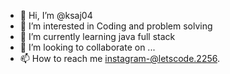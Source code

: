 - 👋 Hi, I’m @ksaj04
- 👀 I’m interested in Coding and problem solving 
- 🌱 I’m currently learning java full stack
- 💞️ I’m looking to collaborate on ...
- 📫 How to reach me instagram-@letscode.2256.

<!---
ksaj04/ksaj04 is a ✨ special ✨ repository because its `README.md` (this file) appears on your GitHub profile.
You can click the Preview link to take a look at your changes.
--->
